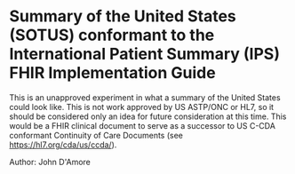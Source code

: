 # Summary of the United States (SOTUS) conformant to the International Patient Summary (IPS) FHIR Implementation Guide

This is an unapproved experiment in what a summary of the United States could look like. This is not work approved by US ASTP/ONC or HL7, so it should be considered only an idea for future consideration at this time. This would be a FHIR clinical document to serve as a successor to US C-CDA conformant Continuity of Care Documents (see https://hl7.org/cda/us/ccda/).

Author: John D'Amore